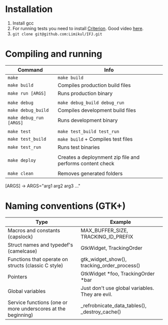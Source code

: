 # Installation
1. Install gcc
2. For running tests you need to install [Criterion](https://github.com/Snaipe/Criterion). Good video [here](https://www.youtube.com/watch?v=p-gi6ukMBPY).
3. `git clone git@github.com:Limikul/IFJ.git`

# Compiling and running
| Command                   | Info                                                      |
| ------------------------- | --------------------------------------------------------- |
| `make`                    | `make build`                                              |
| `make build`              | Compiles production build files                           |
| `make run [ARGS]`         | Runs production binary                                    |
|||
| `make debug`              | `make debug_build debug_run`                              |
| `make debug_build`        | Compiles development build files                          |
| `make debug_run [ARGS]`   | Runs development binary                                   |
|||
| `make test`               | `make test_build test_run`                                |
| `make test_build`         | `make build` + Compiles test files                        |
| `make test_run`           | Runs test binaries                                        |
|||
| `make deploy`             | Creates a deploynment zip file and performs content check |
|||
| `make clean`              | Removes generated folders                                 |

[ARGS] -> ARGS="arg1 arg2 arg3 ..."

# Naming conventions (GTK+)
| Type                                                         | Example                                            |
| ------------------------------------------------------------ | -------------------------------------------------- |
| Macros and constants (capslock)                              | MAX_BUFFER_SIZE, TRACKING_ID_PREFIX                |
| Struct names and typedef's (camelcase)                       | GtkWidget, TrackingOrder                           |
| Functions that operate on structs (classic C style)          | gtk_widget_show(), tracking_order_process()        |
| Pointers                                                     | GtkWidget *foo, TrackingOrder *bar                 |
| Global variables                                             | Just don't use global variables. They are evil.    |
| Service functions (one or more underscores at the beginning) | _refrobnicate_data_tables(), _destroy_cache()      |
